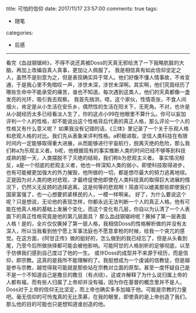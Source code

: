 title: 可怕的信仰
date: 2017/11/17 23:57:00
comments: true
tags:
- 随笔

categories:
- 后感

---

看完《血战钢锯岭》，不得不说还真被Doss的天真无邪给洗了一下我略肮脏的大脑，再加上改编自真人真事，更加让人佩服了。
我是相信真有如此信仰坚定之人，虽然不是刻意为之，但是表现确实异于常人。他们好像不懂人情事故，不肯变通，于是我心里不免暗叹一声，涉世未深，涉世未深啊。其实啊，他们究竟经历了哪些生命中不能承受的痛苦，谁也不知道。每次遇到这类人，他们的天真都像一盏发亮的光环，吸引我去观察。
我首先揣测，唔，这个家伙，性情乖张，不食人间烟火，肯定是从小生活在安乐乡，偶然性的生活在阳关下，无死角。不对，也许是从小就经历太多已经看淡人生了，你的这点小99在他眼里不算什么。你可以妄加评判一个人的性格，却不能说出这个性格背后代表的真正人格，那么评论一个人的性格又有什么意义呢？
如果我没有记错的话，《三体》里记录了一个关于乐观人格和悲观人格的对比。我们先从表象来评判性格。a积极进取，坚信人类科技在有限时间内一定能够取得重大进展，从而能够进行宇宙航行，脱离灭绝的危险，那么我们称a为乐观主义者。b呢，他根据现有的事实推断人类的时间已经不够等到科技成熟的那一天，人类摆脱不了灭绝的结局，我们称b为悲观主义者。
事实情况相反，a是一个彻底的悲观主义者，他也一样深知人类的弱小，即使科技取得进步，也有可能被更加强大的外力摧毁，他所做的一切，都是想尽最大的努力逃离地球。正是因为对人类的绝对悲观，才最终促使他即使在人类科技真的取得巨大进展的情况下，仍然义无反顾的选择逃离。这是何等的悲观啊！简直可以媲美那些即使我们国家富强了，也一心想要抓紧移民的人，一模一样啊亲。
好了，为什么要说这个呢？只是想说，无论他的表现怎样，你都永远无法判断一个人的真正人格。他有可能在他真人格的基础上发展个变化，而这个变化有几层，你自以为认清了一个人表面下的真正性格究竟是他的第几层面具？
那么血战钢锯岭呢？撕掉了第一层表面人格！是的，全片仅仅撕掉了第一层人格，我相信Doss的性格解析做的并没有太深入，所以当我看到他宁愿上军事法庭也不愿意拿枪的时候，给我一个突兀的感觉。在这方面，《阿甘正传》做的挺好的，怎么做到的我已经忘了，但是从头看到尾，乃至今后所做抉择都可能会被他影响。可能阿甘的人格剖析的足够彻底，以至于仿佛我们感到自己度过了他的一生。
或许Doss的成型并不来源于经历，而是信仰，即宗教。这真的是我所不能理解的了。我挺想成为一个虔诚的信教徒，但是越是参与宗教，越觉得我可能就是那些站在宗教对立面的原型。甚至一度怀疑自己是不是一个不知道自己是撒旦的撒旦（有点绕）。这或许解释了为什么说归属上帝的人都有福，而有些人归属了上帝却并没有福，因为你在基督的概念里并不是人。
Doss对于上帝的信仰无比坚定，而上帝也确实多多加福于他。可能是宗教的力量吧。毫无信仰的可怜鬼真的无比羡慕，在我的眼里，即使真的是上帝创造了我们，那么他的目的可能也只是想知道谁创造的他。